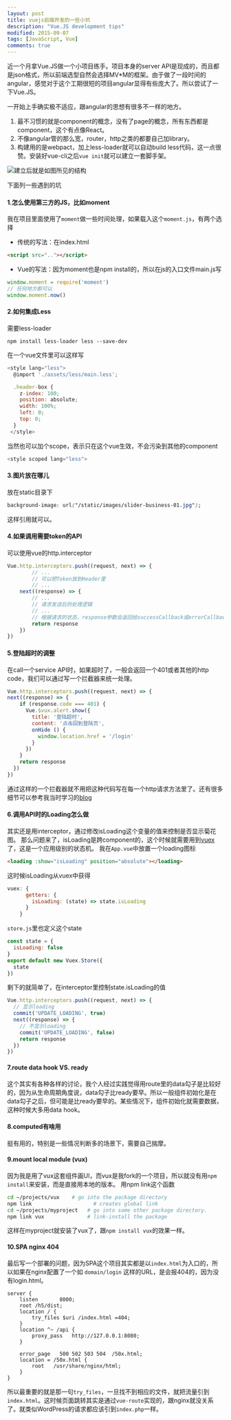 ```yaml
---
layout: post
title: vuejs前端开发的一些小坑
description: "Vue.JS development tips"
modified: 2015-09-07
tags: [JavaScript, Vue]
comments: true
---
```


近一个月拿Vue.JS做一个小项目练手。项目本身的server API是现成的，而且都是json格式，所以前端选型自然会选择MV*M的框架。由于做了一段时间的angular，感觉对于这个工期很短的项目angular显得有些庞大了。所以尝试了一下Vue.JS。

一开始上手确实极不适应，跟angular的思想有很多不一样的地方。
1. 最不习惯的就是component的概念，没有了page的概念，所有东西都是component，这个有点像React。
2. 不像angular管的那么宽，router，http之类的都要自己加library。
3. 构建用的是webpact，加上less-loader就可以自动build less代码，这一点很赞。安装好vue-cli之后`vue init`就可以建立一套脚手架。

![建立后就是如图所见的结构](images/14732664332786.jpg)

下面列一些遇到的坑

#### 1.怎么使用第三方的JS，比如moment
我在项目里面使用了`moment`做一些时间处理，如果载入这个`moment.js`，有两个选择
*  传统的写法：在index.html

```html
<script src=".."></script>
```
*  Vue的写法：因为moment也是npm install的，所以在js的入口文件main.js写

```javascript
window.moment = require('moment')
// 任何地方都可以
window.moment.now()
```

#### 2.如何集成Less
需要less-loader

```
npm install less-loader less --save-dev
```
在一个vue文件里可以这样写

```javascript
<style lang="less">
  @import './assets/less/main.less';

  .header-box {
    z-index: 100;
    position: absolute;
    width: 100%;
    left: 0;
    top: 0;
  }
 </style>
```
当然也可以加个scope，表示只在这个vue生效，不会污染到其他的component


```javascript
<style scoped lang="less">
```

#### 3.图片放在哪儿
放在static目录下

```css
background-image: url("/static/images/slider-business-01.jpg");
```
这样引用就可以。

#### 4.如果调用需要token的API
可以使用vue的http.interceptor


```javascript
Vue.http.interceptors.push((request, next) => {
        // ...
        // 可以把Token放到Header里
        // ...
    next((response) => {
        // ...
        // 请求发送后的处理逻辑
        // ...
        // 根据请求的状态，response参数会返回给successCallback或errorCallback
        return response
    })
})
```

#### 5.登陆超时的调整
在call一个service API时，如果超时了，一般会返回一个401或者其他的http code，我们可以通过写一个拦截器来统一处理。

```javascript
Vue.http.interceptors.push((request, next) => {
next((response) => {
    if (response.code === 401) {
      Vue.$vux.alert.show({
        title: '登陆超时',
        content: '点击回到登陆页',
        onHide () {
          window.location.href = '/login'
        }
      })
    }
    return response
  })
})
```
通过这样的一个拦截器就不用把这种代码写在每一个http请求方法里了。还有很多细节可以参考我当时学习的[blog](http://www.cnblogs.com/keepfool/p/5657065.html)

#### 6.调用API时的Loading怎么做
其实还是用interceptor，通过修改isLoading这个变量的值来控制是否显示菊花图。
那么问题来了，isLoading是跨component的，这个时候就需要用到[vuex](https://github.com/vuejs/vuex)了，这是一个应用级别的状态机。
我在`App.vue`中放置一个loading图标

```html
<loading :show="isLoading" position="absolute"></loading>
```
这时候isLoading从vuex中获得

```javascript
vuex: {
      getters: {
        isLoading: (state) => state.isLoading
      }
    }
```
`store.js`里也定义这个state

```javascript
const state = {
  isLoading: false
}
export default new Vuex.Store({
  state
})
```
剩下的就简单了，在interceptor里控制state.isLoading的值

```javascript
Vue.http.interceptors.push((request, next) => {
  // 显示loading
  commit('UPDATE_LOADING', true)
  next((response) => {
    // 不显示loading
    commit('UPDATE_LOADING', false)
    return response
  })
})
```

#### 7.route data hook VS. ready
这个其实有各种各样的讨论，我个人经过实践觉得用route里的data勾子是比较好的，因为从生命周期角度说，data勾子比ready要早。所以一般组件初始化是在data勾子之后，但可能是比ready要早的。某些情况下，组件初始化就需要数据，这种时候大多用data hook。

#### 8.computed有啥用
挺有用的，特别是一些情况判断多的场景下，需要自己揣摩。

#### 9.mount local module (vux)
因为我是用了vux这套组件画UI，而vux是我fork的一个项目，所以就没有用`npm install`来安装，而是直接用本地的版本。
用npm link这个函数

```bash
cd ~/projects/vux    # go into the package directory
npm link                    # creates global link
cd ~/projects/myproject   # go into some other package directory.
npm link vux              # link-install the package
```
这样在myproject就安装了vux了，跟`npm install vux`的效果一样。

#### 10.SPA nginx 404
最后写一个部署的问题，因为SPA这个项目其实都是以`index.html`为入口的，所以如果在nginx配置了一个如 `domain/login` 这样的URL，是会报404的，因为没有login.html。

```nginx
server {
    listen       8000;
    root /h5/dist;
    location / {
        try_files $uri /index.html =404;
    }
    location ^~ /api {
        proxy_pass   http://127.0.0.1:8080;
    }
    
    error_page   500 502 503 504  /50x.html;
    location = /50x.html {
        root   /usr/share/nginx/html;
    }
}
```
所以最重要的就是那一句`try_files`，一旦找不到相应的文件，就把流量引到`index.html`。这时候页面跳转其实是通过`vue-route`实现的，跟nginx就没关系了。就类似WordPress的请求都应该引到`index.php`一样。








